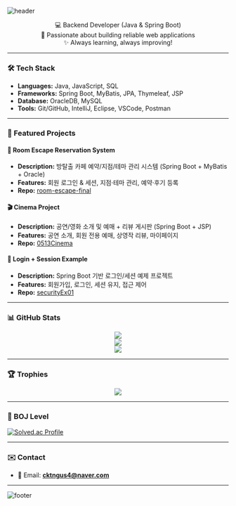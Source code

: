 <!-- 헤더 -->
![header](https://capsule-render.vercel.app/api?type=wave&color=0:1E3C72,100:2A5298&height=200&section=header&text=Hi%20👋%20I'm%20Suhyun&fontSize=40&fontColor=ffffff&animation=twinkling)

<p align="center">
  💻 Backend Developer (Java & Spring Boot) <br>
  🌱 Passionate about building reliable web applications <br>
  ✨ Always learning, always improving!
</p>

---

### 🛠 Tech Stack
- **Languages:** Java, JavaScript, SQL  
- **Frameworks:** Spring Boot, MyBatis, JPA, Thymeleaf, JSP  
- **Database:** OracleDB, MySQL  
- **Tools:** Git/GitHub, IntelliJ, Eclipse, VSCode, Postman  

---

### 📌 Featured Projects

#### 🧩 Room Escape Reservation System  
- **Description:** 방탈출 카페 예약/지점/테마 관리 시스템 (Spring Boot + MyBatis + Oracle)  
- **Features:** 회원 로그인 & 세션, 지점·테마 관리, 예약·후기 등록  
- **Repo:** [room-escape-final](https://github.com/s-hyunn/room-escape-final)

#### 🎬 Cinema Project  
- **Description:** 공연/영화 소개 및 예매 + 리뷰 게시판 (Spring Boot + JSP)  
- **Features:** 공연 소개, 회원 전용 예매, 상영작 리뷰, 마이페이지  
- **Repo:** [0513Cinema](https://github.com/s-hyunn/0513Cinema)

#### 🔐 Login + Session Example  
- **Description:** Spring Boot 기반 로그인/세션 예제 프로젝트  
- **Features:** 회원가입, 로그인, 세션 유지, 접근 제어  
- **Repo:** [securityEx01](https://github.com/s-hyunn/securityEx01)

---

### 📊 GitHub Stats
<p align="center">
  <img src="https://github-readme-stats.vercel.app/api?username=s-hyunn&show_icons=true&theme=tokyonight" />
  <br>
  <img src="https://github-readme-stats.vercel.app/api/top-langs/?username=s-hyunn&layout=compact&theme=tokyonight" />
  <br>
  <img src="https://streak-stats.demolab.com?user=s-hyunn&theme=tokyonight" />
</p>

---

### 🏆 Trophies
<p align="center">
  <img src="https://github-profile-trophy.vercel.app/?username=s-hyunn&theme=onedark&row=1&column=6" />
</p>

---

### 🥇 BOJ Level
[![Solved.ac Profile](http://mazassumnida.wtf/api/v2/generate_badge?boj=ak015a01)](https://solved.ac/ak015a01)

---

### ✉️ Contact
- 📮 Email: **cktngus4@naver.com**

---

<!-- 푸터 -->
![footer](https://capsule-render.vercel.app/api?type=wave&color=0:2A5298,100:1E3C72&height=120&section=footer&text=Thanks%20for%20visiting!&fontSize=20&fontColor=ffffff)

